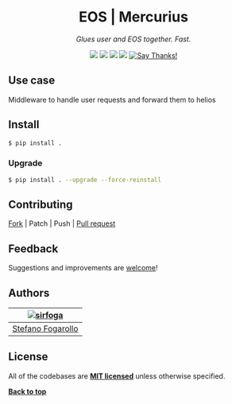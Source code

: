 <div align="center" id="topOfReadme">
	<h1>EOS | Mercurius</h1>
	<em>Glues user and EOS together. Fast.</em></br>


<a href="https://github.com/eos-sns/mercurius/pulls"><img src="https://badges.frapsoft.com/os/v1/open-source.svg?v=103"></a> <a href="https://github.com/eos-sns/mercurius/issues"><img src="https://img.shields.io/badge/contributions-welcome-brightgreen.svg?style=flat"></a> <a href="https://opensource.org/licenses/MIT"><img src="https://img.shields.io/badge/License-MIT-blue.svg"></a> <a href="https://www.python.org/download/releases/3.6.0/"><img src="https://img.shields.io/badge/Python-3.6-blue.svg"></a> <a href="https://saythanks.io/to/sirfoga"><img src="https://img.shields.io/badge/Say%20Thanks-!-1EAEDB.svg" alt="Say Thanks!" /></a>
</div>


## Use case
Middleware to handle user requests and forward them to helios


## Install
```bash
$ pip install .
```


### Upgrade
```bash
$ pip install . --upgrade --force-reinstall
```


## Contributing
[Fork](https://github.com/eos-sns/mercurius/fork) | Patch | Push | [Pull request](https://github.com/eos-sns/mercurius/pulls)

## Feedback
Suggestions and improvements are [welcome](https://github.com/eos-sns/mercurius/issues)!


## Authors

| [![sirfoga](https://avatars0.githubusercontent.com/u/14162628?s=128&v=4)](https://github.com/sirfoga "Follow @sirfoga on Github") |
|---|
| [Stefano Fogarollo](https://sirfoga.github.io) |


## License
All of the codebases are **[MIT licensed](https://opensource.org/licenses/MIT)** unless otherwise specified.

**[Back to top](#topOfReadme)**
